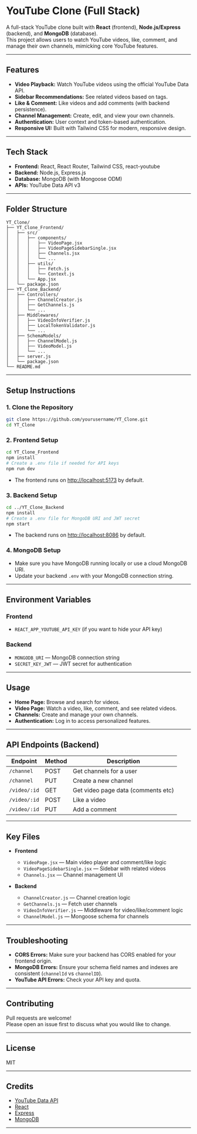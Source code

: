# YouTube Clone (Full Stack)

A full-stack YouTube clone built with **React** (frontend), **Node.js/Express** (backend), and **MongoDB** (database).  
This project allows users to watch YouTube videos, like, comment, and manage their own channels, mimicking core YouTube features.

---

## Features

- **Video Playback:** Watch YouTube videos using the official YouTube Data API.
- **Sidebar Recommendations:** See related videos based on tags.
- **Like & Comment:** Like videos and add comments (with backend persistence).
- **Channel Management:** Create, edit, and view your own channels.
- **Authentication:** User context and token-based authentication.
- **Responsive UI:** Built with Tailwind CSS for modern, responsive design.

---

## Tech Stack

- **Frontend:** React, React Router, Tailwind CSS, react-youtube
- **Backend:** Node.js, Express.js
- **Database:** MongoDB (with Mongoose ODM)
- **APIs:** YouTube Data API v3

---

## Folder Structure

```
YT_Clone/
├── YT_Clone_Frontend/
│   ├── src/
│   │   ├── components/
│   │   │   ├── VideoPage.jsx
│   │   │   ├── VideoPageSidebarSingle.jsx
│   │   │   ├── Channels.jsx
│   │   │   └── ...
│   │   ├── utils/
│   │   │   ├── Fetch.js
│   │   │   └── Context.js
│   │   └── App.jsx
│   └── package.json
├── YT_Clone_Backend/
│   ├── Controllers/
│   │   ├── ChannelCreator.js
│   │   ├── GetChannels.js
│   │   └── ...
│   ├── Middlewares/
│   │   ├── VideoInfoVerifier.js
│   │   ├── LocalTokenValidator.js
│   │   └── ...
│   ├── SchemaModels/
│   │   ├── ChannelModel.js
│   │   ├── VideoModel.js
│   │   └── ...
│   ├── server.js
│   └── package.json
└── README.md
```

---

## Setup Instructions

### 1. Clone the Repository

```bash
git clone https://github.com/yourusername/YT_Clone.git
cd YT_Clone
```

### 2. Frontend Setup

```bash
cd YT_Clone_Frontend
npm install
# Create a .env file if needed for API keys
npm run dev
```

- The frontend runs on [http://localhost:5173](http://localhost:5173) by default.

### 3. Backend Setup

```bash
cd ../YT_Clone_Backend
npm install
# Create a .env file for MongoDB URI and JWT secret
npm start
```

- The backend runs on [http://localhost:8086](http://localhost:8086) by default.

### 4. MongoDB Setup

- Make sure you have MongoDB running locally or use a cloud MongoDB URI.
- Update your backend `.env` with your MongoDB connection string.

---

## Environment Variables

### Frontend

- `REACT_APP_YOUTUBE_API_KEY` (if you want to hide your API key)

### Backend

- `MONGODB_URI` — MongoDB connection string
- `SECRET_KEY_JWT` — JWT secret for authentication

---

## Usage

- **Home Page:** Browse and search for videos.
- **Video Page:** Watch a video, like, comment, and see related videos.
- **Channels:** Create and manage your own channels.
- **Authentication:** Log in to access personalized features.

---

## API Endpoints (Backend)

| Endpoint                  | Method | Description                        |
|---------------------------|--------|------------------------------------|
| `/channel`                | POST   | Get channels for a user            |
| `/channel`                | PUT    | Create a new channel               |
| `/video/:id`              | GET    | Get video page data (comments etc) |
| `/video/:id`              | POST   | Like a video                       |
| `/video/:id`              | PUT    | Add a comment                      |

---

## Key Files

- **Frontend**
  - `VideoPage.jsx` — Main video player and comment/like logic
  - `VideoPageSidebarSingle.jsx` — Sidebar with related videos
  - `Channels.jsx` — Channel management UI

- **Backend**
  - `ChannelCreator.js` — Channel creation logic
  - `GetChannels.js` — Fetch user channels
  - `VideoInfoVerifier.js` — Middleware for video/like/comment logic
  - `ChannelModel.js` — Mongoose schema for channels

---

## Troubleshooting

- **CORS Errors:** Make sure your backend has CORS enabled for your frontend origin.
- **MongoDB Errors:** Ensure your schema field names and indexes are consistent (`channelId` vs `channelID`).
- **YouTube API Errors:** Check your API key and quota.

---

## Contributing

Pull requests are welcome!  
Please open an issue first to discuss what you would like to change.

---

## License

MIT

---

## Credits

- [YouTube Data API](https://developers.google.com/youtube/v3)
- [React](https://react.dev/)
- [Express](https://expressjs.com/)
- [MongoDB](https://www.mongodb.com/)

---